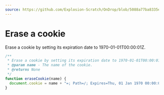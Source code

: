 ```yaml
---
source: https://github.com/Explosion-Scratch/OnDrop/blob/5088a77ba8335e78af74b2a13bb35e412bd61726/public/cookies.js#L35-L42
---
```


# Erase a cookie

Erase a cookie by setting its expiration date to 1970-01-01T00:00:01Z.

```js
/**
 * Erase a cookie by setting its expiration date to 1970-01-01T00:00:01Z.
 * @param name - The name of the cookie.
 * @returns None
 */
function eraseCookie(name) {
  document.cookie = name + "=; Path=/; Expires=Thu, 01 Jan 1970 00:00:01 GMT;";
}
```

